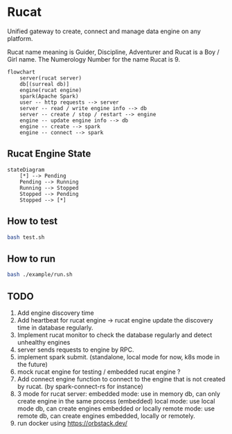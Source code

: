 # Rucat

Unified gateway to create, connect and manage data engine on any platform.

Rucat name meaning is Guider, Discipline, Adventurer and Rucat is a Boy / Girl name. The Numerology Number for the name Rucat is 9.

```mermaid
flowchart
    server(rucat server)
    db[(surreal db)]
    engine(rucat engine)
    spark(Apache Spark)
    user -- http requests --> server
    server -- read / write engine info --> db
    server -- create / stop / restart --> engine
    engine -- update engine info --> db
    engine -- create --> spark
    engine -- connect --> spark
```

## Rucat Engine State

```mermaid
stateDiagram
    [*] --> Pending
    Pending --> Running
    Running --> Stopped
    Stopped --> Pending
    Stopped --> [*]
```

## How to test

```bash
bash test.sh
```

## How to run

```bash
bash ./example/run.sh
```

## TODO

1. Add engine discovery time
2. Add heartbeat for rucat engine -> rucat engine update the discovery time in database regularly.
3. Implement rucat monitor to check the database regularly and detect unhealthy engines
4. server sends requests to engine by RPC.
5. implement spark submit. (standalone, local mode for now, k8s mode in the future)
6. mock rucat engine for testing / embedded rucat engine ?
7. Add connect engine function to connect to the engine that is not created by rucat. (by spark-connect-rs for instance)
8. 3 mode for rucat server:
  embedded mode: use in memory db, can only create engine in the same process (embedded)
  local mode: use local mode db, can create engines embedded or locally
  remote mode: use remote db, can create engines embedded, locally or remotely.
9. run docker using <https://orbstack.dev/>

